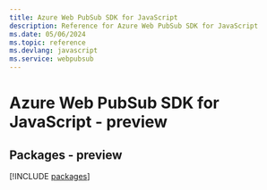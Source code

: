 ```yaml
---
title: Azure Web PubSub SDK for JavaScript
description: Reference for Azure Web PubSub SDK for JavaScript
ms.date: 05/06/2024
ms.topic: reference
ms.devlang: javascript
ms.service: webpubsub
---
```

# Azure Web PubSub SDK for JavaScript - preview
## Packages - preview
[!INCLUDE [packages](web-pubsub-index.md)]